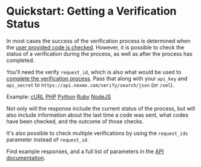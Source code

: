 # Quickstart: Getting a Verification Status

In most cases the success of the verification process is determined when the [user provided code is checked][verify]. 
However, it is possible to check the status of a verification during the process, as well as after the process has 
completed.

You'll need the verify `request_id`, which is also what would be used to [complete the verification process][verify].
Pass that along with your `api_key` and `api_secret` to `https://api.nexmo.com/verify/search/json` (or `/xml`).

Example: [cURL](./curl/search.sh) [PHP](./php/search.php) [Python](./python/search.py) [Ruby](./ruby/search.rb) [NodeJS](./node/search.js)

Not only will the response include the current status of the process, but will also include information about the last
time a code was sent, what codes have been checked, and the outcome of those checks.

It's also possible to check multiple verifications by using the `request_ids` parameter instead of `request_id`.

Find example responses, and a full list of parameters in the [API documentation][docs].

[verify]: ../verify/
[docs]: https://docs.nexmo.com/api-ref/verify/control